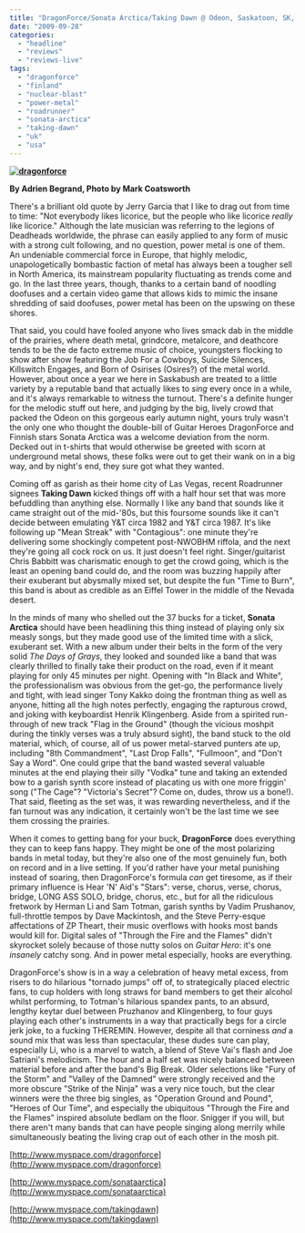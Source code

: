 ```yaml
---
title: "DragonForce/Sonata Arctica/Taking Dawn @ Odeon, Saskatoon, SK, September 25, 2009"
date: "2009-09-28"
categories: 
  - "headline"
  - "reviews"
  - "reviews-live"
tags: 
  - "dragonforce"
  - "finland"
  - "nuclear-blast"
  - "power-metal"
  - "roadrunner"
  - "sonata-arctica"
  - "taking-dawn"
  - "uk"
  - "usa"
---
```


**[![dragonforce](http://www.hellbound.ca/wp-content/uploads/2009/09/dragonforce.jpg "dragonforce")](http://www.hellbound.ca/wp-content/uploads/2009/09/dragonforce.jpg)**

**By Adrien Begrand, Photo by Mark Coatsworth**

There's a brilliant old quote by Jerry Garcia that I like to drag out from time to time: "Not everybody likes licorice, but the people who like licorice _really_ like licorice." Although the late musician was referring to the legions of Deadheads worldwide, the phrase can easily applied to any form of music with a strong cult following, and no question, power metal is one of them. An undeniable commercial force in Europe, that highly melodic, unapologetically bombastic faction of metal has always been a tougher sell in North America, its mainstream popularity fluctuating as trends come and go. In the last three years, though, thanks to a certain band of noodling doofuses and a certain video game that allows kids to mimic the insane shredding of said doofuses, power metal has been on the upswing on these shores.

That said, you could have fooled anyone who lives smack dab in the middle of the prairies, where death metal, grindcore, metalcore, and deathcore tends to be the de facto extreme music of choice, youngsters flocking to show after show featuring the Job For a Cowboys, Suicide Silences, Killswitch Engages, and Born of Osirises (Osires?) of the metal world. However, about once a year we here in Saskabush are treated to a little variety by a reputable band that actually likes to _sing_ every once in a while, and it's always remarkable to witness the turnout. There's a definite hunger for the melodic stuff out here, and judging by the big, lively crowd that packed the Odeon on this gorgeous early autumn night, yours truly wasn't the only one who thought the double-bill of Guitar Heroes DragonForce and Finnish stars Sonata Arctica was a welcome deviation from the norm. Decked out in t-shirts that would otherwise be greeted with scorn at underground metal shows, these folks were out to get their wank on in a big way, and by night's end, they sure got what they wanted.

Coming off as garish as their home city of Las Vegas, recent Roadrunner signees **Taking Dawn** kicked things off with a half hour set that was more befuddling than anything else. Normally I like any band that sounds like it came straight out of the mid-'80s, but this foursome sounds like it can't decide between emulating Y&T circa 1982 and Y&T circa 1987. It's like following up "Mean Streak" with "Contagious": one minute they're delivering some shockingly competent post-NWOBHM riffola, and the next they're going all cock rock on us. It just doesn't feel right. Singer/guitarist Chris Babbitt was charismatic enough to get the crowd going, which is the least an opening band could do, and the room was buzzing happily after their exuberant but abysmally mixed set, but despite the fun "Time to Burn", this band is about as credible as an Eiffel Tower in the middle of the Nevada desert.

In the minds of many who shelled out the 37 bucks for a ticket, **Sonata Arctica** should have been headlining this thing instead of playing only six measly songs, but they made good use of the limited time with a slick, exuberant set. With a new album under their belts in the form of the very solid _The Days of Grays_, they looked and sounded like a band that was clearly thrilled to finally take their product on the road, even if it meant playing for only 45 minutes per night. Opening with "In Black and White", the professionalism was obvious from the get-go, the performance lively and tight, with lead singer Tony Kakko doing the frontman thing as well as anyone, hitting all the high notes perfectly, engaging the rapturous crowd, and joking with keyboardist Henrik Klingenberg. Aside from a spirited run-through of new track "Flag in the Ground" (though the vicious moshpit during the tinkly verses was a truly absurd sight), the band stuck to the old material, which, of course, all of us power metal-starved punters ate up, including "8th Commandment", "Last Drop Falls", "Fullmoon", and "Don't Say a Word". One could gripe that the band wasted several valuable minutes at the end playing their silly "Vodka" tune and taking an extended bow to a garish synth score instead of placating us with one more friggin' song ("The Cage"? "Victoria's Secret"? Come on, dudes, throw us a bone!). That said, fleeting as the set was, it was rewarding nevertheless, and if the fan turnout was any indication, it certainly won't be the last time we see them crossing the prairies.

When it comes to getting bang for your buck, **DragonForce** does everything they can to keep fans happy. They might be one of the most polarizing bands in metal today, but they're also one of the most genuinely fun, both on record and in a live setting. If you'd rather have your metal punishing instead of soaring, then DragonForce's formula _can_ get tiresome, as if their primary influence is Hear 'N' Aid's "Stars": verse, chorus, verse, chorus, bridge, LONG ASS SOLO, bridge, chorus, etc., but for all the ridiculous fretwork by Herman Li and Sam Totman, garish synths by Vadim Prushanov, full-throttle tempos by Dave Mackintosh, and the Steve Perry-esque affectations of ZP Theart, their music overflows with hooks most bands would kill for. Digital sales of "Through the Fire and the Flames" didn't skyrocket solely because of those nutty solos on _Guitar Hero_: it's one _insanely_ catchy song. And in power metal especially, hooks are everything.

DragonForce's show is in a way a celebration of heavy metal excess, from risers to do hilarious "tornado jumps" off of, to strategically placed electric fans, to cup holders with long straws for band members to get their alcohol whilst performing, to Totman's hilarious spandex pants, to an absurd, lengthy keytar duel between Pruzhanov and Klingenberg, to four guys playing each other's instruments in a way that practically begs for a circle jerk joke, to a fucking THEREMIN. However, despite all that corniness _and_ a sound mix that was less than spectacular, these dudes sure can play, especially Li, who is a marvel to watch, a blend of Steve Vai's flash and Joe Satriani's melodicism. The hour and a half set was nicely balanced between material before and after the band's Big Break. Older selections like "Fury of the Storm" and "Valley of the Damned" were strongly received and the more obscure "Strike of the Ninja" was a very nice touch, but the clear winners were the three big singles, as "Operation Ground and Pound", "Heroes of Our Time", and especially the ubiquitous "Through the Fire and the Flames" inspired absolute bedlam on the floor. Snigger if you will, but there aren't many bands that can have people singing along merrily while simultaneously beating the living crap out of each other in the mosh pit.

[http://www.myspace.com/dragonforce](http://www.myspace.com/dragonforce)

[http://www.myspace.com/sonataarctica](http://www.myspace.com/sonataarctica)

[http://www.myspace.com/takingdawn](http://www.myspace.com/takingdawn)
